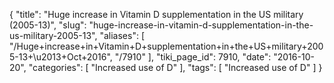 {
    "title": "Huge increase in Vitamin D supplementation in the US military (2005-13)",
    "slug": "huge-increase-in-vitamin-d-supplementation-in-the-us-military-2005-13",
    "aliases": [
        "/Huge+increase+in+Vitamin+D+supplementation+in+the+US+military+2005-13+\u2013+Oct+2016",
        "/7910"
    ],
    "tiki_page_id": 7910,
    "date": "2016-10-20",
    "categories": [
        "Increased use of D"
    ],
    "tags": [
        "Increased use of D"
    ]
}